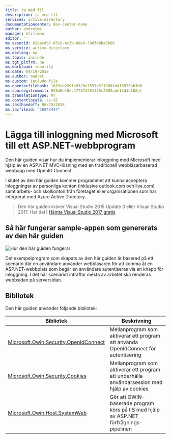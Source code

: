 ```yaml
---
title: ta med fil
description: ta med fil
services: active-directory
documentationcenter: dev-center-name
author: andretms
manager: mtillman
editor: ''
ms.assetid: 820acdb7-d316-4c3b-8de9-79df48ba3b06
ms.service: active-directory
ms.devlang: na
ms.topic: include
ms.tgt_pltfrm: na
ms.workload: identity
ms.date: 04/19/2018
ms.author: andret
ms.custom: include file
ms.openlocfilehash: 10f5eb239fc6320e7597e5f1380f4df8873ab3b6
ms.sourcegitcommit: 828d8ef0ec47767d251355c2002ade13d1c162af
ms.translationtype: MT
ms.contentlocale: sv-SE
ms.lasthandoff: 06/25/2018
ms.locfileid: "36943444"
---
```

# <a name="add-sign-in-with-microsoft-to-an-aspnet-web-app"></a>Lägga till inloggning med Microsoft till ett ASP.NET-webbprogram

Den här guiden visar hur du implementerar inloggning med Microsoft med hjälp av en ASP.NET MVC-lösning med en traditionell webbläsarbaserad webbapp med OpenID Connect. 

I slutet av den här guiden kommer programmet att kunna acceptera inloggningar av personliga konton (inklusive outlook.com och live.com) samt arbets- och skolkonton från företaget eller organisationen som har integrerat med Azure Active Directory. 

> Den här guiden kräver Visual Studio 2015 Update 3 eller Visual Studio 2017.  Har det?  [Hämta Visual Studio 2017 gratis](https://www.visualstudio.com/downloads/)

## <a name="how-the-sample-app-generated-by-this-guide-works"></a>Så här fungerar sample-appen som genererats av den här guiden

![Hur den här guiden fungerar](media/active-directory-develop-guidedsetup-aspnetwebapp-intro/aspnetbrowsergeneral.png)

Det exempelprogram som skapats av den här guiden är baserad på ett scenario där en användare använder webbläsaren för att komma åt en ASP.NET-webbplats som begär en användare autentiseras via en knapp för inloggning. I det här scenariot inträffar mesta av arbetet ska renderas webbsidan på serversidan.

## <a name="libraries"></a>Bibliotek

Den här guiden använder följande bibliotek:

|Bibliotek|Beskrivning|
|---|---|
|[Microsoft.Owin.Security.OpenIdConnect](https://www.nuget.org/packages/Microsoft.Owin.Security.OpenIdConnect/)|Mellanprogram som aktiverar ett program att använda OpenIdConnect för autentisering|
|[Microsoft.Owin.Security.Cookies](https://www.nuget.org/packages/Microsoft.Owin.Security.Cookies)|Mellanprogram som aktiverar ett program att underhålla användarsession med hjälp av cookies|
|[Microsoft.Owin.Host.SystemWeb](https://www.nuget.org/packages/Microsoft.Owin.Host.SystemWeb)|Gör att OWIN-baserade program körs på IIS med hjälp av ASP.NET förfrågnings-pipelinen|

